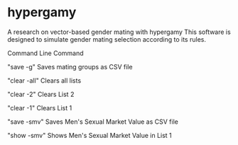 # hypergamy
A research on vector-based gender mating with hypergamy
This software is designed to simulate gender mating selection according to its rules.

Command Line Command

"save -g"
Saves mating groups as CSV file

"clear -all"
Clears all lists

"clear -2"
Clears List 2

"clear -1"
Clears List 1

"save -smv"
Saves Men's Sexual Market Value as CSV file

"show -smv"
Shows Men's Sexual Market Value in List 1